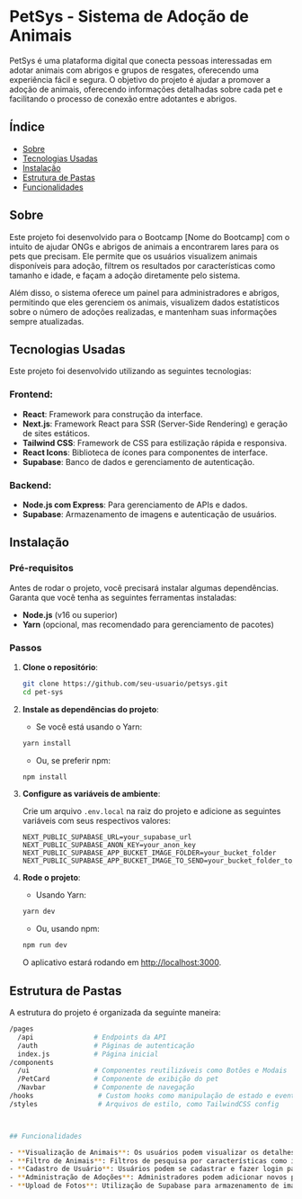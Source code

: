 # PetSys - Sistema de Adoção de Animais

PetSys é uma plataforma digital que conecta pessoas interessadas em adotar animais com abrigos e grupos de resgates, oferecendo uma experiência fácil e segura. O objetivo do projeto é ajudar a promover a adoção de animais, oferecendo informações detalhadas sobre cada pet e facilitando o processo de conexão entre adotantes e abrigos.

## Índice

- [Sobre](#sobre)
- [Tecnologias Usadas](#tecnologias-usadas)
- [Instalação](#instalação)
- [Estrutura de Pastas](#estrutura-de-pastas)
- [Funcionalidades](#funcionalidades)


## Sobre

Este projeto foi desenvolvido para o Bootcamp [Nome do Bootcamp] com o intuito de ajudar ONGs e abrigos de animais a encontrarem lares para os pets que precisam. Ele permite que os usuários visualizem animais disponíveis para adoção, filtrem os resultados por características como tamanho e idade, e façam a adoção diretamente pelo sistema.

Além disso, o sistema oferece um painel para administradores e abrigos, permitindo que eles gerenciem os animais, visualizem dados estatísticos sobre o número de adoções realizadas, e mantenham suas informações sempre atualizadas.

## Tecnologias Usadas

Este projeto foi desenvolvido utilizando as seguintes tecnologias:

### Frontend:
- **React**: Framework para construção da interface.
- **Next.js**: Framework React para SSR (Server-Side Rendering) e geração de sites estáticos.
- **Tailwind CSS**: Framework de CSS para estilização rápida e responsiva.
- **React Icons**: Biblioteca de ícones para componentes de interface.
- **Supabase**: Banco de dados e gerenciamento de autenticação.

### Backend:
- **Node.js com Express**: Para gerenciamento de APIs e dados.
- **Supabase**: Armazenamento de imagens e autenticação de usuários.

## Instalação

### Pré-requisitos

Antes de rodar o projeto, você precisará instalar algumas dependências. Garanta que você tenha as seguintes ferramentas instaladas:

- **Node.js** (v16 ou superior)
- **Yarn** (opcional, mas recomendado para gerenciamento de pacotes)

### Passos

1. **Clone o repositório**:

    ```bash
    git clone https://github.com/seu-usuario/petsys.git
    cd pet-sys
    ```

2. **Instale as dependências do projeto**:

    - Se você está usando o Yarn:

    ```bash
    yarn install
    ```

    - Ou, se preferir npm:

    ```bash
    npm install
    ```

3. **Configure as variáveis de ambiente**:

    Crie um arquivo `.env.local` na raiz do projeto e adicione as seguintes variáveis com seus respectivos valores:

    ```plaintext
    NEXT_PUBLIC_SUPABASE_URL=your_supabase_url
    NEXT_PUBLIC_SUPABASE_ANON_KEY=your_anon_key
    NEXT_PUBLIC_SUPABASE_APP_BUCKET_IMAGE_FOLDER=your_bucket_folder
    NEXT_PUBLIC_SUPABASE_APP_BUCKET_IMAGE_TO_SEND=your_bucket_folder_to_send
    ```

4. **Rode o projeto**:

    - Usando Yarn:

    ```bash
    yarn dev
    ```

    - Ou, usando npm:

    ```bash
    npm run dev
    ```

    O aplicativo estará rodando em [http://localhost:3000](http://localhost:3000).

## Estrutura de Pastas

A estrutura do projeto é organizada da seguinte maneira:

```bash
/pages
  /api               # Endpoints da API
  /auth              # Páginas de autenticação
  index.js           # Página inicial
/components
  /ui                # Componentes reutilizáveis como Botões e Modais
  /PetCard           # Componente de exibição do pet
  /Navbar            # Componente de navegação
/hooks                # Custom hooks como manipulação de estado e eventos
/styles               # Arquivos de estilo, como TailwindCSS config



## Funcionalidades

- **Visualização de Animais**: Os usuários podem visualizar os detalhes de cada animal disponível para adoção.
- **Filtro de Animais**: Filtros de pesquisa por características como idade, tamanho e gênero dos animais.
- **Cadastro de Usuário**: Usuários podem se cadastrar e fazer login para acompanhar os animais que têm interesse.
- **Administração de Adoções**: Administradores podem adicionar novos pets, editar informações e gerenciar adoções.
- **Upload de Fotos**: Utilização de Supabase para armazenamento de imagens de pets.

